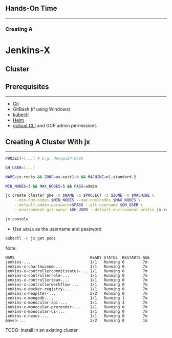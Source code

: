 ## Hands-On Time

---

### Creating A
# Jenkins-X
## Cluster


## Prerequisites

---

* [Git](https://git-scm.com/)
* GitBash (if using Windows)
* [kubectl](https://kubernetes.io/docs/tasks/tools/install-kubectl/)
* [Helm](https://helm.sh/)
* [gcloud CLI](https://cloud.google.com/sdk/docs/quickstarts) and GCP admin permissions


## Creating A Cluster With jx

---

```bash
PROJECT=[...] # e.g. devops24-book

GH_USER=[...]

NAME=jx-rocks && ZONE=us-east1-b && MACHINE=n1-standard-2

MIN_NODES=3 && MAX_NODES=5 && PASS=admin

jx create cluster gke -n $NAME -p $PROJECT -z $ZONE -m $MACHINE \
    --min-num-nodes $MIN_NODES --max-num-nodes $MAX_NODES \
    --default-admin-password=$PASS --git-username $GH_USER \
    --environment-git-owner $GH_USER --default-environment-prefix jx-rocks

jx console
```

* Use `admin` as the username and password

```bash
kubectl -n jx get pods
```

Note:
```
NAME                                 READY STATUS  RESTARTS AGE
jenkins-...                          1/1   Running 0        7m
jenkins-x-chartmuseum-...            1/1   Running 0        7m
jenkins-x-controllercommitstatus-... 1/1   Running 0        7m
jenkins-x-controllerrole-...         1/1   Running 0        7m
jenkins-x-controllerteam-...         1/1   Running 0        7m
jenkins-x-controllerworkflow-...     1/1   Running 0        7m
jenkins-x-docker-registry-...        1/1   Running 0        7m
jenkins-x-heapster-...               2/2   Running 0        7m
jenkins-x-mongodb-...                1/1   Running 1        7m
jenkins-x-monocular-api-...          1/1   Running 3        7m
jenkins-x-monocular-prerender-...    1/1   Running 0        7m
jenkins-x-monocular-ui-...           1/1   Running 0        7m
jenkins-x-nexus-...                  1/1   Running 0        7m
maven-...                            2/2   Running 0        1m
```

TODO: Install in an existing cluster